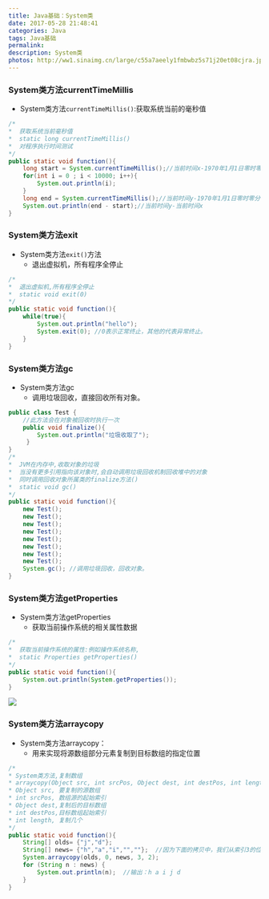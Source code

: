 ```yaml
---
title: Java基础：System类
date: 2017-05-28 21:48:41
categories: Java
tags: Java基础
permalink:
description: System类
photos: http://ww1.sinaimg.cn/large/c55a7aeely1fmbwbz5s71j20et08cjra.jpg
---
```

### System类方法currentTimeMillis
- System类方法`currentTimeMillis()`:获取系统当前的毫秒值
```Java
/*
*  获取系统当前毫秒值
*  static long currentTimeMillis()
*  对程序执行时间测试
*/
public static void function(){
    long start = System.currentTimeMillis();//当前时间x-1970年1月1日零时零分零秒
    for(int i = 0 ; i < 10000; i++){
      	System.out.println(i);
    }
    long end = System.currentTimeMillis();//当前时间y-1970年1月1日零时零分零秒
    System.out.println(end - start);//当前时间y-当前时间x 
}
``` 
<!--more-->
### System类方法exit 
- System类方法`exit()`方法
	- 退出虚拟机，所有程序全停止
```Java
/*
*  退出虚拟机,所有程序全停止
*  static void exit(0)
*/
public static void function(){
	while(true){
		System.out.println("hello");
		System.exit(0); //0表示正常终止，其他的代表异常终止。
	}
}
```
### System类方法gc 
- System类方法gc
	- 调用垃圾回收，直接回收所有对象。
```Java
public class Test {
	//此方法会在对象被回收时执行一次
    public void finalize(){
        System.out.println("垃圾收取了");
     }
}
/*
*  JVM在内存中,收取对象的垃圾
*  当没有更多引用指向该对象时,会自动调用垃圾回收机制回收堆中的对象
*  同时调用回收对象所属类的finalize方法()
*  static void gc()
*/
public static void function(){
    new Test();
    new Test();
    new Test();
    new Test();
    new Test();
    new Test();
    new Test();
    new Test();
    System.gc(); //调用垃圾回收，回收对象。
}
```
### System类方法getProperties 
- System类方法getProperties
	- 获取当前操作系统的相关属性数据
```Java
/*
*  获取当前操作系统的属性:例如操作系统名称,
*  static Properties getProperties() 
*/
public static void function(){
    System.out.println(System.getProperties());
}
```
![](http://ww1.sinaimg.cn/large/c55a7aeely1fmeb40nxj7j20fo0hrgm8.jpg)   
### System类方法arraycopy
- System类方法arraycopy：
	- 用来实现将源数组部分元素复制到目标数组的指定位置
```Java
/*
* System类方法,复制数组
* arraycopy(Object src, int srcPos, Object dest, int destPos, int length)
* Object src, 要复制的源数组
* int srcPos, 数组源的起始索引
* Object dest,复制后的目标数组
* int destPos,目标数组起始索引 
* int length, 复制几个
*/
public static void function(){
	String[] olds= {"j","d"};
	String[] news= {"h","a","i","",""};  //因为下面的拷贝中，我们从索引3的位置拷贝了两个元素，所以总共有5个元素，要注意拷贝后的数组的长度，否则会发生数组越界的异常
	System.arraycopy(olds, 0, news, 3, 2);
	for (String n : news) {
		System.out.println(n);  //输出：h a i j d
	}
}
```